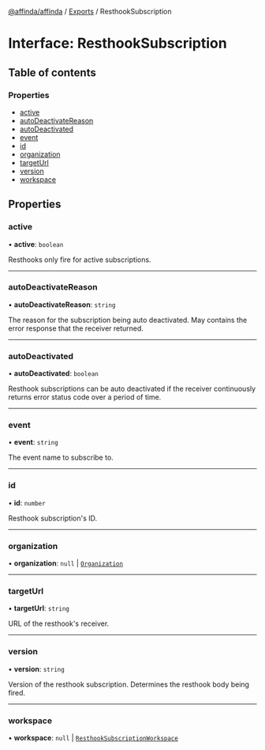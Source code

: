 [@affinda/affinda](../README.md) / [Exports](../modules.md) / ResthookSubscription

# Interface: ResthookSubscription

## Table of contents

### Properties

- [active](ResthookSubscription.md#active)
- [autoDeactivateReason](ResthookSubscription.md#autodeactivatereason)
- [autoDeactivated](ResthookSubscription.md#autodeactivated)
- [event](ResthookSubscription.md#event)
- [id](ResthookSubscription.md#id)
- [organization](ResthookSubscription.md#organization)
- [targetUrl](ResthookSubscription.md#targeturl)
- [version](ResthookSubscription.md#version)
- [workspace](ResthookSubscription.md#workspace)

## Properties

### active

• **active**: `boolean`

Resthooks only fire for active subscriptions.

___

### autoDeactivateReason

• **autoDeactivateReason**: `string`

The reason for the subscription being auto deactivated. May contains the error response that the receiver returned.

___

### autoDeactivated

• **autoDeactivated**: `boolean`

Resthook subscriptions can be auto deactivated if the receiver continuously returns error status code over a period of time.

___

### event

• **event**: `string`

The event name to subscribe to.

___

### id

• **id**: `number`

Resthook subscription's ID.

___

### organization

• **organization**: ``null`` \| [`Organization`](Organization.md)

___

### targetUrl

• **targetUrl**: `string`

URL of the resthook's receiver.

___

### version

• **version**: `string`

Version of the resthook subscription. Determines the resthook body being fired.

___

### workspace

• **workspace**: ``null`` \| [`ResthookSubscriptionWorkspace`](ResthookSubscriptionWorkspace.md)
